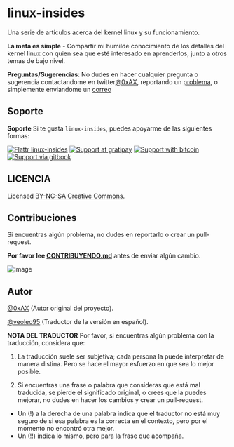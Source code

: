 linux-insides
==============

Una serie de artículos acerca del kernel linux y su funcionamiento.

**La meta es simple** -  Compartir mi humilde conocimiento de los detalles
del kernel linux con quien sea que esté interesado en aprenderlos, junto a
otros temas de bajo nivel.

**Preguntas/Sugerencias**: No dudes en hacer cualquier pregunta o sugerencia
contactandome en twitter[@0xAX](https://twitter.com/veoleo95), reportando un
[problema](https://github.com/leolas95/linux-insides/issues/new), o simplemente
enviandome un [correo](mailto:leolespaul@gmail.com)

Soporte
-------

**Soporte** Si te gusta `linux-insides`, puedes apoyarme de las siguientes formas:

[![Flattr linux-insides](https://img.shields.io/badge/donate-flattr-green.svg)](https://flattr.com/submit/auto?user_id=0xAX&url=https://github.com/0xAX/linux-insides/&title=linux-insed) [![Support at gratipay](http://img.shields.io/gratipay/0xAX.svg)](https://gratipay.com/0xAX/) [![Support with bitcoin](https://img.shields.io/badge/donate-bitcoin-green.svg)](https://www.coinbase.com/checkouts/0bfa452a41cf52c0b3f99500b4f31685) [![Support via gitbook](https://img.shields.io/badge/donate-gitbook-green.svg)](https://gumroad.com/l/gitbook_54c9232c1db1670300055523?wanted=true)

LICENCIA
--------

Licensed [BY-NC-SA Creative Commons](http://creativecommons.org/licenses/by-nc-sa/4.0/).

Contribuciones
--------------

Si encuentras algún problema, no dudes en reportarlo o crear un pull-request.

**Por favor lee [CONTRIBUYENDO.md](https://github.com/leolas95/linux-insides/blob/master/CONTRIBUYENDO.md)** antes de enviar algún cambio.

![image](http://oi58.tinypic.com/23upobq.jpg)

Autor
-----

[@0xAX](https://twitter.com/0xAX) (Autor original del proyecto).

[@veoleo95](https://twitter.com/veoleo95) (Traductor de la versión en español).

**NOTA DEL TRADUCTOR**
Por favor, si encuentras algún problema con la traducción, considera que:

1. La traducción suele ser subjetiva; cada persona la puede interpretar de
manera distina. Pero se hace el mayor esfuerzo en que sea lo mejor posible.

2. Si encuentras una frase o palabra que consideras que está mal traducida,
se pierde el significado original, o crees que la puedes mejorar, no dudes
en hacer los cambios y crear un pull-request.

* Un (!) a la derecha de una palabra indica que el traductor no está muy seguro
de si esa palabra es la correcta en el contexto, pero por el momento no encontró
otra mejor.
* Un (!!) indica lo mismo, pero para la frase que acompaña.
